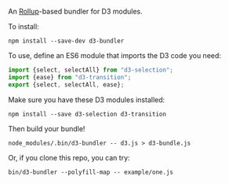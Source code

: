 An [Rollup](https://github.com/rollup/rollup)-based bundler for D3 modules.

To install:

```
npm install --save-dev d3-bundler
```

To use, define an ES6 module that imports the D3 code you need:

```js
import {select, selectAll} from "d3-selection";
import {ease} from "d3-transition";
export {select, selectAll, ease};
```

Make sure you have these D3 modules installed:

```
npm install --save d3-selection d3-transition
```

Then build your bundle!

```
node_modules/.bin/d3-bundler -- d3.js > d3-bundle.js
```

Or, if you clone this repo, you can try:

```
bin/d3-bundler --polyfill-map -- example/one.js
```
